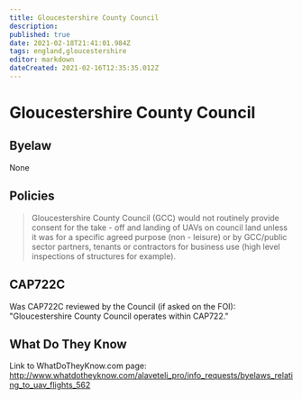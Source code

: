 ```yaml
---
title: Gloucestershire County Council
description: 
published: true
date: 2021-02-18T21:41:01.984Z
tags: england,gloucestershire
editor: markdown
dateCreated: 2021-02-16T12:35:35.012Z
---
```


# Gloucestershire County Council


## Byelaw
None

## Policies
> Gloucestershire County Council (GCC) would not routinely provide consent for the take - off and landing of UAVs on council land unless it was for a specific agreed purpose (non - leisure) or by GCC/public sector partners, tenants or contractors for business use (high level inspections of structures for example).

## CAP722C

Was CAP722C reviewed by the Council (if asked on the FOI): "Gloucestershire County Council operates within CAP722."

## What Do They Know

Link to WhatDoTheyKnow.com page:
http://www.whatdotheyknow.com/alaveteli_pro/info_requests/byelaws_relating_to_uav_flights_562

